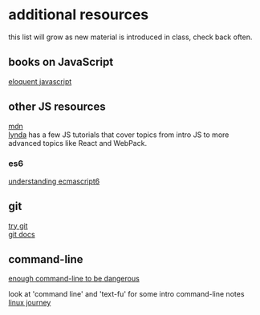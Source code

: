 # additional resources

this list will grow as new material is introduced in class, check back often.

## books on JavaScript

[eloquent javascript](http://eloquentjavascript.net/)

## other JS resources

[mdn](https://developer.mozilla.org/en-US/)  
[lynda](https://www.lynda.com/) has a few JS tutorials that cover topics from intro JS to
more advanced topics like React and WebPack.

### es6

[understanding ecmascript6](https://www.nostarch.com/ecmascript6)

## git

[try git](https://try.github.io/levels/1/challenges/1)  
[git docs](https://git-scm.com/doc)

## command-line

[enough command-line to be dangerous](https://www.learnenough.com/command-line-tutorial)

look at 'command line' and 'text-fu' for some intro command-line notes
[linux journey](https://linuxjourney.com)

